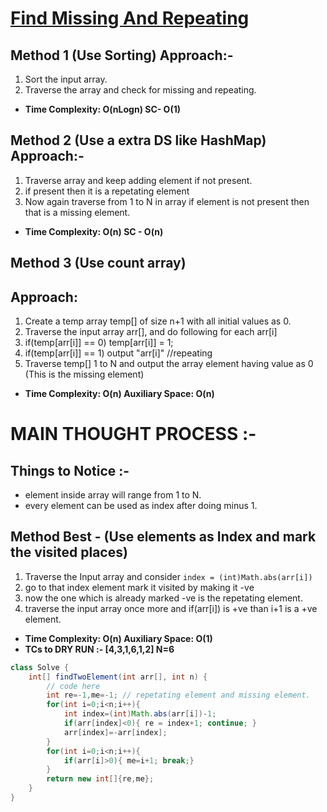 # [**Find Missing And Repeating**](https://practice.geeksforgeeks.org/problems/find-missing-and-repeating2512/1#)
## **Method 1 (Use Sorting) Approach:-**
1. Sort the input array.
2. Traverse the array and check for missing and repeating.

- **Time Complexity: O(nLogn) SC- O(1)**
## **Method 2 (Use a extra DS like HashMap) Approach:-**
1. Traverse array and keep adding element if not present.
2. if present then it is a repetating element
3. Now again traverse from 1 to N in array if element is not present then that is a missing element.
- **Time Complexity: O(n) SC - O(n)**
## **Method 3 (Use count array)**
## **Approach:**


1. Create a temp array temp[] of size n+1 with all initial values as 0.
2. Traverse the input array arr[], and do following for each arr[i] 
3. if(temp[arr[i]] == 0) temp[arr[i]] = 1;
4. if(temp[arr[i]] == 1) output "arr[i]" //repeating
5. Traverse temp[] 1 to N and output the array element having value as 0 (This is the missing element)

- **Time Complexity: O(n) Auxiliary Space: O(n)**

# **MAIN THOUGHT PROCESS :-**
## Things to Notice :-
- element inside array will range from 1 to N.
- every element can be used as index after doing minus 1.
## **Method Best - (Use elements as Index and mark the visited places)**

1. Traverse the Input array and consider ```index = (int)Math.abs(arr[i]) ```
2. go to that index element mark it visited by making it -ve
3. now the one which is already marked -ve is the repetating element.
4. traverse the input array once more and if(arr[i]) is +ve than i+1 is a +ve element.
- **Time Complexity: O(n) Auxiliary Space: O(1)**
- **TCs to DRY RUN :- [4,3,1,6,1,2] N=6**
```java
class Solve {
    int[] findTwoElement(int arr[], int n) {
        // code here
        int re=-1,me=-1; // repetating element and missing element.
        for(int i=0;i<n;i++){
            int index=(int)Math.abs(arr[i])-1;
            if(arr[index]<0){ re = index+1; continue; }
            arr[index]=-arr[index];
        }
        for(int i=0;i<n;i++){
            if(arr[i]>0){ me=i+1; break;}
        }
        return new int[]{re,me};
    }
}
```
